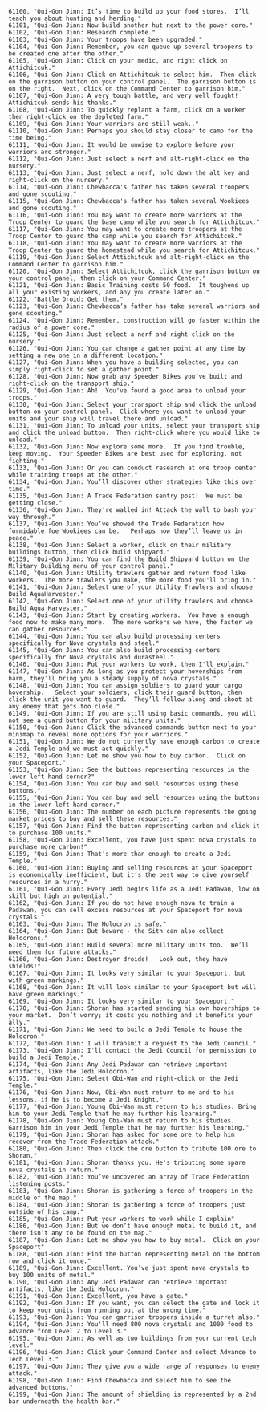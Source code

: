 ﻿```text
61100, "Qui-Gon Jinn: It’s time to build up your food stores.  I’ll teach you about hunting and herding."
61101, "Qui-Gon Jinn: Now build another hut next to the power core."
61102, "Qui-Gon Jinn: Research complete."
61103, "Qui-Gon Jinn: Your troops have been upgraded."
61104, "Qui-Gon Jinn: Remember, you can queue up several troopers to be created one after the other."
61105, "Qui-Gon Jinn: Click on your medic, and right click on Attichitcuk."
61106, "Qui-Gon Jinn: Click on Attichitcuk to select him.  Then click on the garrison button on your control panel.  The garrison button is on the right.  Next, click on the Command Center to garrison him."
61107, "Qui-Gon Jinn: A very tough battle, and very well fought!  Attichitcuk sends his thanks."
61108, "Qui-Gon Jinn: To quickly replant a farm, click on a worker then right-click on the depleted farm."
61109, "Qui-Gon Jinn: Your warriors are still weak.."
61110, "Qui-Gon Jinn: Perhaps you should stay closer to camp for the time being."
61111, "Qui-Gon Jinn: It would be unwise to explore before your warriors are stronger."
61112, "Qui-Gon Jinn: Just select a nerf and alt-right-click on the nursery."
61113, "Qui-Gon Jinn: Just select a nerf, hold down the alt key and right-click on the nursery."
61114, "Qui-Gon Jinn: Chewbacca's father has taken several troopers and gone scouting."
61115, "Qui-Gon Jinn: Chewbacca's father has taken several Wookiees and gone scouting."
61116, "Qui-Gon Jinn: You may want to create more warriors at the Troop Center to guard the base camp while you search for Attichitcuk."
61117, "Qui-Gon Jinn: You may want to create more troopers at the Troop Center to guard the camp while you search for Attichitcuk."
61118, "Qui-Gon Jinn: You may want to create more warriors at the Troop Center to guard the homestead while you search for Attichitcuk."
61119, "Qui-Gon Jinn: Select Attichitcuk and alt-right-click on the Command Center to garrison him."
61120, "Qui-Gon Jinn: Select Attichitcuk, click the garrison button on your control panel, then click on your Command Center."
61121, "Qui-Gon Jinn: Basic Training costs 50 food.  It toughens up all your existing workers, and any you create later on."
61122, "Battle Droid: Get them."
61123, "Qui-Gon Jinn: Chewbacca’s father has take several warriors and gone scouting."
61124, "Qui-Gon Jinn: Remember, construction will go faster within the radius of a power core."
61125, "Qui-Gon Jinn: Just select a nerf and right click on the nursery."
61126, "Qui-Gon Jinn: You can change a gather point at any time by setting a new one in a different location."
61127, "Qui-Gon Jinn: When you have a building selected, you can simply right-click to set a gather point."
61128, "Qui-Gon Jinn: Now grab any Speeder Bikes you’ve built and right-click on the transport ship."
61129, "Qui-Gon Jinn: Ah!  You've found a good area to unload your troops."
61130, "Qui-Gon Jinn: Select your transport ship and click the unload button on your control panel.  Click where you want to unload your units and your ship will travel there and unload."
61131, "Qui-Gon Jinn: To unload your units, select your transport ship and click the unload button.  Then right-click where you would like to unload."
61132, "Qui-Gon Jinn: Now explore some more.  If you find trouble, keep moving.  Your Speeder Bikes are best used for exploring, not fighting."
61133, "Qui-Gon Jinn: Or you can conduct research at one troop center while training troops at the other."
61134, "Qui-Gon Jinn: You’ll discover other strategies like this over time."
61135, "Qui-Gon Jinn: A Trade Federation sentry post!  We must be getting close."
61136, "Qui-Gon Jinn: They're walled in! Attack the wall to bash your way through."
61137, "Qui-Gon Jinn: You’ve showed the Trade Federation how formidable foe Wookiees can be.   Perhaps now they’ll leave us in peace."
61138, "Qui-Gon Jinn: Select a worker, click on their military buildings button, then click build shipyard."
61139, "Qui-Gon Jinn: You can find the Build Shipyard button on the Military Building menu of your control panel."
61140, "Qui-Gon Jinn: Utility trawlers gather and return food like workers.  The more trawlers you make, the more food you'll bring in."
61141, "Qui-Gon Jinn: Select one of your Utility Trawlers and choose Build AquaHarvester."
61142, "Qui-Gon Jinn: Select one of your utility trawlers and choose Build Aqua Harvester."
61143, "Qui-Gon Jinn: Start by creating workers.  You have a enough food now to make many more.  The more workers we have, the faster we can gather resources."
61144, "Qui-Gon Jinn: You can also build processing centers specifically for Nova crystals and steel."
61145, "Qui-Gon Jinn: You can also build processing centers specifically for Nova crystals and durasteel."
61146, "Qui-Gon Jinn: Put your workers to work, then I'll explain."
61147, "Qui-Gon Jinn: As long as you protect your hoverships from harm, they’ll bring you a steady supply of nova crystals."
61148, "Qui-Gon Jinn: You can assign soldiers to guard your cargo hovership.   Select your soldiers, click their guard button, then click the unit you want to guard.  They’ll follow along and shoot at any enemy that gets too close."
61149, "Qui-Gon Jinn: If you are still using basic commands, you will not see a guard button for your military units."
61150, "Qui-Gon Jinn: Click the advanced commands button next to your minimap to reveal more options for your warriors."
61151, "Qui-Gon Jinn: We do not currently have enough carbon to create a Jedi Temple and we must act quickly."
61152, "Qui-Gon Jinn: Let me show you how to buy carbon.  Click on your Spaceport."
61153, "Qui-Gon Jinn: See the buttons representing resources in the lower left hand corner?"
61154, "Qui-Gon Jinn: You can buy and sell resources using these buttons."
61155, "Qui-Gon Jinn: You can buy and sell resources using the buttons in the lower left-hand corner."
61156, "Qui-Gon Jinn: The number on each picture represents the going market prices to buy and sell these resources."
61157, "Qui-Gon Jinn: Find the button representing carbon and click it to purchase 100 units."
61158, "Qui-Gon Jinn: Excellent, you have just spent nova crystals to purchase more carbon!"
61159, "Qui-Gon Jinn: That’s more than enough to create a Jedi Temple."
61160, "Qui-Gon Jinn: Buying and selling resources at your Spaceport is economically inefficient, but it’s the best way to give yourself resources in a hurry."
61161, "Qui-Gon Jinn: Every Jedi begins life as a Jedi Padawan, low on skill but high on potential."
61162, "Qui-Gon Jinn: If you do not have enough nova to train a Padawan, you can sell excess resources at your Spaceport for nova crystals."
61163, "Qui-Gon Jinn: The Holocron is safe."
61164, "Qui-Gon Jinn: But beware - the Sith can also collect Holocrons."
61165, "Qui-Gon Jinn: Build several more military units too.  We’ll need them for future attacks."
61166, "Qui-Gon Jinn: Destroyer droids!   Look out, they have shields!"
61167, "Qui-Gon Jinn: It looks very similar to your Spaceport, but with green markings."
61168, "Qui-Gon Jinn: It will look similar to your Spaceport but will have green markings."
61169, "Qui-Gon Jinn: It looks very similar to your Spaceport."
61170, "Qui-Gon Jinn: Shoran has started sending his own hoverships to your market.  Don’t worry; it costs you nothing and it benefits your ally."
61171, "Qui-Gon Jinn: We need to build a Jedi Temple to house the Holocron."
61172, "Qui-Gon Jinn: I will transmit a request to the Jedi Council."
61173, "Qui-Gon Jinn: I'll contact the Jedi Council for permission to build a Jedi Temple."
61174, "Qui-Gon Jinn: Any Jedi Padawan can retrieve important artifacts, like the Jedi Holocron."
61175, "Qui-Gon Jinn: Select Obi-Wan and right-click on the Jedi Temple."
61176, "Qui-Gon Jinn: Now, Obi-Wan must return to me and to his lessons, if he is to become a Jedi Knight."
61177, "Qui-Gon Jinn: Young Obi-Wan must return to his studies. Bring him to your Jedi Temple that he may further his learning."
61178, "Qui-Gon Jinn: Young Obi-Wan must return to his studies. Garrison him in your Jedi Temple that he may further his learning."
61179, "Qui-Gon Jinn: Shoran has asked for some ore to help him recover from the Trade Federation attack."
61180, "Qui-Gon Jinn: Then click the ore button to tribute 100 ore to Shoran."
61181, "Qui-Gon Jinn: Shoran thanks you. He's tributing some spare nova crystals in return."
61182, "Qui-Gon Jinn: You’ve uncovered an array of Trade Federation listening posts."
61183, "Qui-Gon Jinn: Shoran is gathering a force of troopers in the middle of the map."
61184, "Qui-Gon Jinn: Shoran is gathering a force of troopers just outside of his camp."
61185, "Qui-Gon Jinn: Put your workers to work while I explain"
61186, "Qui-Gon Jinn: But we don’t have enough metal to build it, and there isn’t any to be found on the map."
61187, "Qui-Gon Jinn: Let me show you how to buy metal.  Click on your Spaceport"
61188, "Qui-Gon Jinn: Find the button representing metal on the bottom row and click it once."
61189, "Qui-Gon Jinn: Excellent. You’ve just spent nova crystals to buy 100 units of metal."
61190, "Qui-Gon Jinn: Any Jedi Padawan can retrieve important artifacts, like the Jedi Holocron."
61191, "Qui-Gon Jinn: Excellent, you have a gate."
61192, "Qui-Gon Jinn: If you want, you can select the gate and lock it to keep your units from running out at the wrong time."
61193, "Qui-Gon Jinn: You can garrison troopers inside a turret also."
61194, "Qui-Gon Jinn: You'll need 800 nova crystals and 1000 food to advance from Level 2 to Level 3."
61195, "Qui-Gon Jinn: As well as two buildings from your current tech level."
61196, "Qui-Gon Jinn: Click your Command Center and select Advance to Tech Level 3."
61197, "Qui-Gon Jinn: They give you a wide range of responses to enemy attack."
61198, "Qui-Gon Jinn: Find Chewbacca and select him to see the advanced buttons."
61199, "Qui-Gon Jinn: The amount of shielding is represented by a 2nd bar underneath the health bar."
```